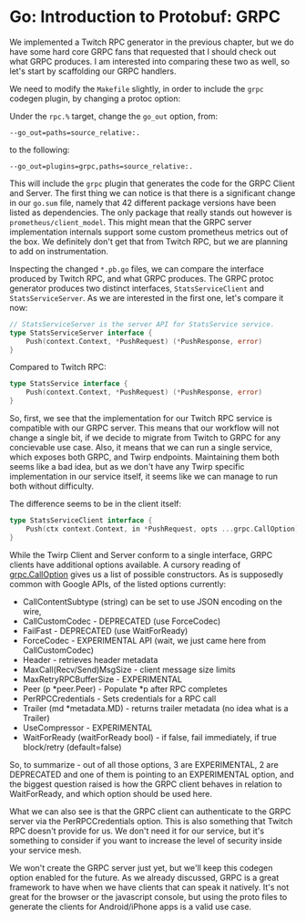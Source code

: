 # Go: Introduction to Protobuf: GRPC

We implemented a Twitch RPC generator in the previous chapter, but we
do have some hard core GRPC fans that requested that I should check out
what GRPC produces. I am interested into comparing these two as well,
so let's start by scaffolding our GRPC handlers.

We need to modify the `Makefile` slightly, in order to include the `grpc`
codegen plugin, by changing a protoc option:

Under the `rpc.%` target, change the `go_out` option, from:

~~~text
--go_out=paths=source_relative:.
~~~

to the following:

~~~
--go_out=plugins=grpc,paths=source_relative:.
~~~

This will include the `grpc` plugin that generates the code for the GRPC
Client and Server. The first thing we can notice is that there is a significant
change in our `go.sum` file, namely that 42 different package versions have
been listed as dependencies. The only package that really stands out however
is `prometheus/client_model`. This might mean that the GRPC server implementation
internals support some custom prometheus metrics out of the box. We definitely
don't get that from Twitch RPC, but we are planning to add on instrumentation.

Inspecting the changed `*.pb.go` files, we can compare the interface produced
by Twitch RPC, and what GRPC produces. The GRPC protoc generator produces two
distinct interfaces, `StatsServiceClient` and `StatsServiceServer`. As we are
interested in the first one, let's compare it now:

~~~go
// StatsServiceServer is the server API for StatsService service.
type StatsServiceServer interface {
	Push(context.Context, *PushRequest) (*PushResponse, error)
}
~~~

Compared to Twitch RPC:

~~~go
type StatsService interface {
	Push(context.Context, *PushRequest) (*PushResponse, error)
}
~~~

So, first, we see that the implementation for our Twitch RPC service is
compatible with our GRPC server. This means that our workflow will not
change a single bit, if we decide to migrate from Twitch to GRPC for any
concievable use case. Also, it means that we can run a single service,
which exposes both GRPC, and Twirp endpoints. Maintaining them both seems
like a bad idea, but as we don't have any Twirp specific implementation
in our service itself, it seems like we can manage to run both without
difficulty.

The difference seems to be in the client itself:

~~~go
type StatsServiceClient interface {
	Push(ctx context.Context, in *PushRequest, opts ...grpc.CallOption) (*PushResponse, error)
}
~~~

While the Twirp Client and Server conform to a single interface, GRPC
clients have additional options available. A cursory reading of [grpc.CallOption](https://godoc.org/google.golang.org/grpc#CallOption)
gives us a list of possible constructors. As is supposedly common with Google
APIs, of the listed options currently:

- CallContentSubtype (string) can be set to use JSON encoding on the wire,
- CallCustomCodec - DEPRECATED (use ForceCodec)
- FailFast - DEPRECATED (use WaitForReady)
- ForceCodec - EXPERIMENTAL API (wait, we just came here from CallCustomCodec)
- Header - retrieves header metadata
- MaxCall(Recv/Send)MsgSize - client message size limits
- MaxRetryRPCBufferSize - EXPERIMENTAL
- Peer (p *peer.Peer) - Populate *p after RPC completes
- PerRPCCredentials - Sets credentials for a RPC call
- Trailer (md *metadata.MD) - returns trailer metadata (no idea what is a Trailer)
- UseCompressor - EXPERIMENTAL
- WaitForReady (waitForReady bool) - if false, fail immediately, if true block/retry (default=false)

So, to summarize - out of all those options, 3 are EXPERIMENTAL, 2 are DEPRECATED and one of
them is pointing to an EXPERIMENTAL option, and the biggest question raised is how the GRPC
client behaves in relation to WaitForReady, and which option should be used here.

What we can also see is that the GRPC client can authenticate to the GRPC server via
the PerRPCCredentials option. This is also something that Twitch RPC doesn't provide for us.
We don't need it for our service, but it's something to consider if you want to increase
the level of security inside your service mesh.

We won't create the GRPC server just yet, but we'll keep this codegen option enabled for the future.
As we already discussed, GRPC is a great framework to have when we have clients that can speak
it natively. It's not great for the browser or the javascript console, but using the proto files
to generate the clients for Android/iPhone apps is a valid use case.